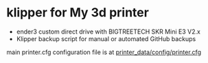 # klipper for My 3d printer 

- ender3 custom direct drive with BIGTREETECH SKR Mini E3 V2.x
- Klipper backup script for manual or automated GitHub backups

main printer.cfg configuration file is at [printer_data/config/printer.cfg](https://github.com/bongiben/mainsail/blob/fd206d3a2f8caa8a670089263e1468404d171a7f/printer_data/config/printer.cfg)
